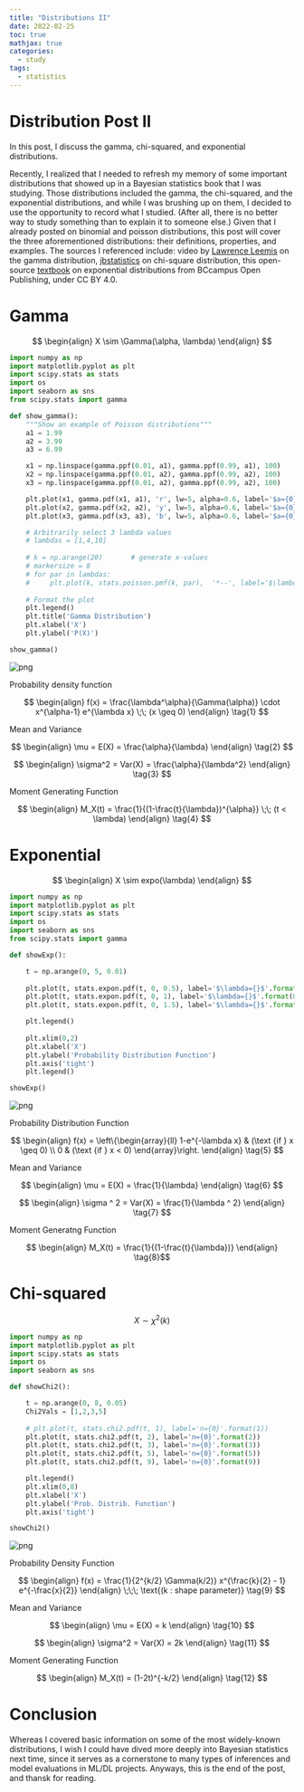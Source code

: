 ```yaml
---
title: "Distributions II"
date: 2022-02-25
toc: true
mathjax: true
categories:
  - study
tags:
  - statistics
---
```


# Distribution Post II

In this post, I discuss the gamma, chi-squared, and exponential distributions. 

Recently, I realized that I needed to refresh my memory of some important distributions that showed up in a Bayesian statistics book that I was studying. Those distributions included the gamma, the chi-squared, and the exponential distributions, and while I was brushing up on them, I decided to use the opportunity to record what I studied. (After all, there is no better way to study something than to explain it to someone else.) Given that I already posted on binomial and poisson distributions, this post will cover the three aforementioned distributions: their definitions, properties, and examples. The sources I referenced include: video by [Lawrence Leemis](https://www.youtube.com/watch?v=gIsoceE4vhg) on the gamma distribution, [jbstatistics](https://www.youtube.com/watch?v=hcDb12fsbBU&t=0s) on chi-square distribution, this open-source [textbook](https://opentextbc.ca/introstatopenstax/chapter/the-exponential-distribution/) on exponential distributions from BCcampus Open Publishing, under CC BY 4.0.


# Gamma

$$ \begin{align} X \sim \Gamma(\alpha, \lambda) \end{align} $$



```python
import numpy as np
import matplotlib.pyplot as plt
import scipy.stats as stats
import os
import seaborn as sns
from scipy.stats import gamma

def show_gamma():
    """Show an example of Poisson distributions"""
    a1 = 1.99
    a2 = 3.99
    a3 = 6.99

    x1 = np.linspace(gamma.ppf(0.01, a1), gamma.ppf(0.99, a1), 100)
    x2 = np.linspace(gamma.ppf(0.01, a2), gamma.ppf(0.99, a2), 100)
    x3 = np.linspace(gamma.ppf(0.01, a2), gamma.ppf(0.99, a2), 100)

    plt.plot(x1, gamma.pdf(x1, a1), 'r', lw=5, alpha=0.6, label='$a={0}$'.format(a1))
    plt.plot(x2, gamma.pdf(x2, a2), 'y', lw=5, alpha=0.6, label='$a={0}$'.format(a2))
    plt.plot(x3, gamma.pdf(x3, a3), 'b', lw=5, alpha=0.6, label='$a={0}$'.format(a3))

    # Arbitrarily select 3 lambda values
    # lambdas = [1,4,10]
    
    # k = np.arange(20)       # generate x-values
    # markersize = 8
    # for par in lambdas:
    #     plt.plot(k, stats.poisson.pmf(k, par),  '*--', label='$\lambda={0}$'.format(par))
    
    # Format the plot
    plt.legend()
    plt.title('Gamma Distribution')
    plt.xlabel('X')
    plt.ylabel('P(X)')

show_gamma()
```


    
![png](dis2_files/dis2_5_0.png)
    


Probability density function

$$ \begin{align} f(x) = \frac{\lambda^\alpha}{\Gamma(\alpha)} \cdot x^{\alpha-1} e^{\lambda x}   \;\; (x \geq 0)     \end{align} \tag{1} $$


Mean and Variance

$$ \begin{align} \mu = E(X) = \frac{\alpha}{\lambda}  \end{align} \tag{2} $$


$$  \begin{align} \sigma^2 = Var(X) = \frac{\alpha}{\lambda^2}       \end{align} \tag{3} $$


Moment Generating Function

$$  \begin{align} M_X(t) = \frac{1}{(1-\frac{t}{\lambda})^{\alpha}} \;\; (t < \lambda)       \end{align} \tag{4} $$

# Exponential

$$ \begin{align} X \sim expo(\lambda)        \end{align} $$



```python
import numpy as np
import matplotlib.pyplot as plt
import scipy.stats as stats
import os
import seaborn as sns
from scipy.stats import gamma

def showExp():

    t = np.arange(0, 5, 0.01)
    
    plt.plot(t, stats.expon.pdf(t, 0, 0.5), label='$\lambda={}$'.format(0.5))
    plt.plot(t, stats.expon.pdf(t, 0, 1), label='$\lambda={}$'.format(0.5))
    plt.plot(t, stats.expon.pdf(t, 0, 1.5), label='$\lambda={}$'.format(0.5))

    plt.legend()
        
    plt.xlim(0,2)
    plt.xlabel('X')
    plt.ylabel('Probability Distribution Function')
    plt.axis('tight')
    plt.legend()

showExp()
```


    
![png](dis2_files/dis2_15_0.png)
    


Probability Distribution Function

$$  \begin{align} f(x) = \left\{\begin{array}{ll} 1-e^{-\lambda x} & (\text {if } x \geq 0) \\ 0 & (\text {if } x < 0) \end{array}\right.        \end{align} \tag{5} $$


Mean and Variance

$$  \begin{align} \mu = E(X) = \frac{1}{\lambda}        \end{align} \tag{6} $$


$$  \begin{align} \sigma ^ 2 = Var(X) = \frac{1}{\lambda ^ 2}        \end{align} \tag{7} $$

Moment Generatng Function

$$ \begin{align} M_X(t) = \frac{1}{(1-\frac{t}{\lambda})}        \end{align} \tag{8}$$

# Chi-squared

$$X \sim \chi^2(k)  $$


```python
import numpy as np
import matplotlib.pyplot as plt
import scipy.stats as stats
import os
import seaborn as sns

def showChi2():

    t = np.arange(0, 8, 0.05)
    Chi2Vals = [1,2,3,5]
    
    # plt.plot(t, stats.chi2.pdf(t, 1), label='n={0}'.format(1))
    plt.plot(t, stats.chi2.pdf(t, 2), label='n={0}'.format(2))
    plt.plot(t, stats.chi2.pdf(t, 3), label='n={0}'.format(3))
    plt.plot(t, stats.chi2.pdf(t, 5), label='n={0}'.format(5))
    plt.plot(t, stats.chi2.pdf(t, 9), label='n={0}'.format(9))

    plt.legend()    
    plt.xlim(0,8)
    plt.xlabel('X')
    plt.ylabel('Prob. Distrib. Function')
    plt.axis('tight')

showChi2()
```


    
![png](dis2_files/dis2_25_0.png)
    


Probability Density Function

$$ \begin{align} f(x) = \frac{1}{2^{k/2} \Gamma(k/2)} x^{\frac{k}{2} - 1} e^{-\frac{x}{2}}        \end{align} \;\;\; \text{(k : shape parameter)} \tag{9} $$


Mean and Variance

$$ \begin{align} \mu = E(X) = k        \end{align} \tag{10} $$

$$  \begin{align} \sigma^2 = Var(X) = 2k       \end{align} \tag{11} $$

Moment Generating Function

$$  \begin{align} M_X(t) = (1-2t)^{-k/2}      \end{align} \tag{12} $$

# Conclusion

Whereas I covered basic information on some of the most widely-known distributions, I wish I could have dived more deeply into Bayesian statistics next time, since it serves as a cornerstone to many types of inferences and model evaluations in ML/DL projects. Anyways, this is the end of the post, and thansk for reading. 

